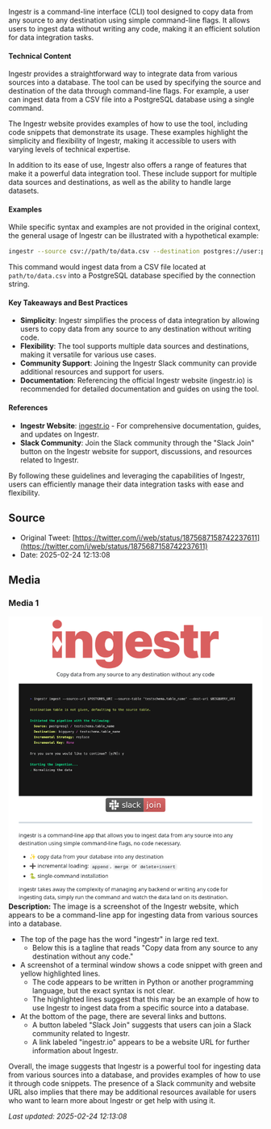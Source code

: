 Ingestr is a command-line interface (CLI) tool designed to copy data from any source to any destination using simple command-line flags. It allows users to ingest data without writing any code, making it an efficient solution for data integration tasks.

#### Technical Content
Ingestr provides a straightforward way to integrate data from various sources into a database. The tool can be used by specifying the source and destination of the data through command-line flags. For example, a user can ingest data from a CSV file into a PostgreSQL database using a single command.

The Ingestr website provides examples of how to use the tool, including code snippets that demonstrate its usage. These examples highlight the simplicity and flexibility of Ingestr, making it accessible to users with varying levels of technical expertise.

In addition to its ease of use, Ingestr also offers a range of features that make it a powerful data integration tool. These include support for multiple data sources and destinations, as well as the ability to handle large datasets.

#### Examples
While specific syntax and examples are not provided in the original context, the general usage of Ingestr can be illustrated with a hypothetical example:

```bash
ingestr --source csv://path/to/data.csv --destination postgres://user:password@host:port/dbname
```

This command would ingest data from a CSV file located at `path/to/data.csv` into a PostgreSQL database specified by the connection string.

#### Key Takeaways and Best Practices
- **Simplicity**: Ingestr simplifies the process of data integration by allowing users to copy data from any source to any destination without writing code.
- **Flexibility**: The tool supports multiple data sources and destinations, making it versatile for various use cases.
- **Community Support**: Joining the Ingestr Slack community can provide additional resources and support for users.
- **Documentation**: Referencing the official Ingestr website (ingestr.io) is recommended for detailed documentation and guides on using the tool.

#### References
- **Ingestr Website**: [ingestr.io](http://ingestr.io) - For comprehensive documentation, guides, and updates on Ingestr.
- **Slack Community**: Join the Slack community through the "Slack Join" button on the Ingestr website for support, discussions, and resources related to Ingestr.

By following these guidelines and leveraging the capabilities of Ingestr, users can efficiently manage their data integration tasks with ease and flexibility.
## Source

- Original Tweet: [https://twitter.com/i/web/status/1875687158742237611](https://twitter.com/i/web/status/1875687158742237611)
- Date: 2025-02-24 12:13:08


## Media

### Media 1
![media_0](./image_1.jpg)
**Description:** The image is a screenshot of the Ingestr website, which appears to be a command-line app for ingesting data from various sources into a database.

* The top of the page has the word "ingestr" in large red text.
	+ Below this is a tagline that reads "Copy data from any source to any destination without any code."
* A screenshot of a terminal window shows a code snippet with green and yellow highlighted lines.
	+ The code appears to be written in Python or another programming language, but the exact syntax is not clear.
	+ The highlighted lines suggest that this may be an example of how to use Ingestr to ingest data from a specific source into a database.
* At the bottom of the page, there are several links and buttons.
	+ A button labeled "Slack Join" suggests that users can join a Slack community related to Ingestr.
	+ A link labeled "ingestr.io" appears to be a website URL for further information about Ingestr.

Overall, the image suggests that Ingestr is a powerful tool for ingesting data from various sources into a database, and provides examples of how to use it through code snippets. The presence of a Slack community and website URL also implies that there may be additional resources available for users who want to learn more about Ingestr or get help with using it.

*Last updated: 2025-02-24 12:13:08*